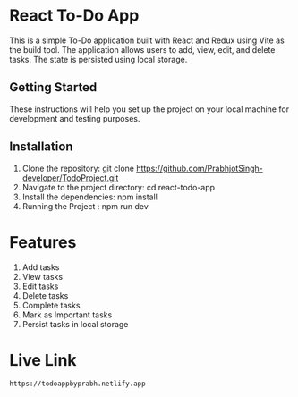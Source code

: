 # React To-Do App
This is a simple To-Do application built with React and Redux using Vite as the build tool. The application allows users to add, view, edit, and delete tasks. The state is persisted using local storage.

## Getting Started
These instructions will help you set up the project on your local machine for development and testing purposes.

## Installation

1. Clone the repository:
    git clone https://github.com/PrabhjotSingh-developer/TodoProject.git
2. Navigate to the project directory:
     cd react-todo-app
3. Install the dependencies:
     npm install
4. Running the Project : 
     npm run dev

# Features
1. Add tasks
2. View tasks
3. Edit tasks
4. Delete tasks
5. Complete tasks
6. Mark as Important tasks
7. Persist tasks in local storage

# Live Link 
    https://todoappbyprabh.netlify.app